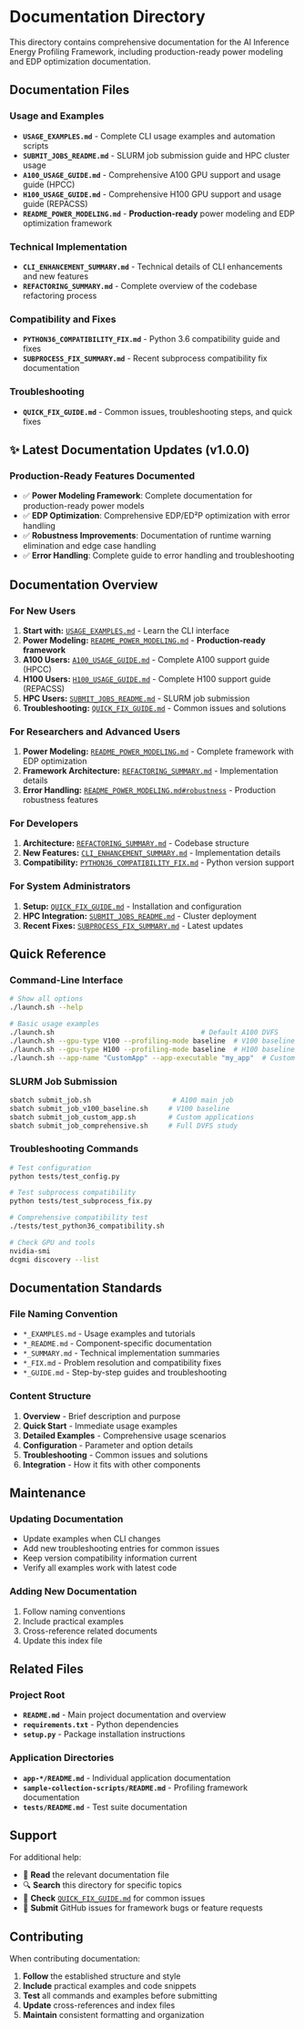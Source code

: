 # Documentation Directory

This directory contains comprehensive documentation for the AI Inference Energy Profiling Framework, including production-ready power modeling and EDP optimization documentation.

## Documentation Files

### **Usage and Examples**
- **`USAGE_EXAMPLES.md`** - Complete CLI usage examples and automation scripts
- **`SUBMIT_JOBS_README.md`** - SLURM job submission guide and HPC cluster usage
- **`A100_USAGE_GUIDE.md`** - Comprehensive A100 GPU support and usage guide (HPCC)
- **`H100_USAGE_GUIDE.md`** - Comprehensive H100 GPU support and usage guide (REPACSS)
- **`README_POWER_MODELING.md`** - **Production-ready** power modeling and EDP optimization framework

### **Technical Implementation**  
- **`CLI_ENHANCEMENT_SUMMARY.md`** - Technical details of CLI enhancements and new features
- **`REFACTORING_SUMMARY.md`** - Complete overview of the codebase refactoring process

### **Compatibility and Fixes**
- **`PYTHON36_COMPATIBILITY_FIX.md`** - Python 3.6 compatibility guide and fixes
- **`SUBPROCESS_FIX_SUMMARY.md`** - Recent subprocess compatibility fix documentation

### **Troubleshooting**
- **`QUICK_FIX_GUIDE.md`** - Common issues, troubleshooting steps, and quick fixes

## ✨ Latest Documentation Updates (v1.0.0)

### Production-Ready Features Documented
- ✅ **Power Modeling Framework**: Complete documentation for production-ready power models
- ✅ **EDP Optimization**: Comprehensive EDP/ED²P optimization with error handling
- ✅ **Robustness Improvements**: Documentation of runtime warning elimination and edge case handling
- ✅ **Error Handling**: Complete guide to error handling and troubleshooting

## Documentation Overview

### For New Users
1. **Start with:** [`USAGE_EXAMPLES.md`](USAGE_EXAMPLES.md) - Learn the CLI interface
2. **Power Modeling:** [`README_POWER_MODELING.md`](README_POWER_MODELING.md) - **Production-ready framework**
3. **A100 Users:** [`A100_USAGE_GUIDE.md`](A100_USAGE_GUIDE.md) - Complete A100 support guide (HPCC)
4. **H100 Users:** [`H100_USAGE_GUIDE.md`](H100_USAGE_GUIDE.md) - Complete H100 support guide (REPACSS)
5. **HPC Users:** [`SUBMIT_JOBS_README.md`](SUBMIT_JOBS_README.md) - SLURM job submission
6. **Troubleshooting:** [`QUICK_FIX_GUIDE.md`](QUICK_FIX_GUIDE.md) - Common issues and solutions

### For Researchers and Advanced Users
1. **Power Modeling:** [`README_POWER_MODELING.md`](README_POWER_MODELING.md) - Complete framework with EDP optimization
2. **Framework Architecture:** [`REFACTORING_SUMMARY.md`](REFACTORING_SUMMARY.md) - Implementation details
3. **Error Handling:** [`README_POWER_MODELING.md#robustness`](README_POWER_MODELING.md) - Production robustness features

### For Developers
1. **Architecture:** [`REFACTORING_SUMMARY.md`](REFACTORING_SUMMARY.md) - Codebase structure
2. **New Features:** [`CLI_ENHANCEMENT_SUMMARY.md`](CLI_ENHANCEMENT_SUMMARY.md) - Implementation details
3. **Compatibility:** [`PYTHON36_COMPATIBILITY_FIX.md`](PYTHON36_COMPATIBILITY_FIX.md) - Python version support

### For System Administrators
1. **Setup:** [`QUICK_FIX_GUIDE.md`](QUICK_FIX_GUIDE.md) - Installation and configuration
2. **HPC Integration:** [`SUBMIT_JOBS_README.md`](SUBMIT_JOBS_README.md) - Cluster deployment
3. **Recent Fixes:** [`SUBPROCESS_FIX_SUMMARY.md`](SUBPROCESS_FIX_SUMMARY.md) - Latest updates

## Quick Reference

### Command-Line Interface
```bash
# Show all options
./launch.sh --help

# Basic usage examples
./launch.sh                                    # Default A100 DVFS
./launch.sh --gpu-type V100 --profiling-mode baseline  # V100 baseline
./launch.sh --gpu-type H100 --profiling-mode baseline  # H100 baseline
./launch.sh --app-name "CustomApp" --app-executable "my_app"  # Custom app
```

### SLURM Job Submission
```bash
sbatch submit_job.sh                    # A100 main job
sbatch submit_job_v100_baseline.sh     # V100 baseline
sbatch submit_job_custom_app.sh        # Custom applications
sbatch submit_job_comprehensive.sh     # Full DVFS study
```

### Troubleshooting Commands
```bash
# Test configuration
python tests/test_config.py

# Test subprocess compatibility  
python tests/test_subprocess_fix.py

# Comprehensive compatibility test
./tests/test_python36_compatibility.sh

# Check GPU and tools
nvidia-smi
dcgmi discovery --list
```

## Documentation Standards

### File Naming Convention
- `*_EXAMPLES.md` - Usage examples and tutorials
- `*_README.md` - Component-specific documentation  
- `*_SUMMARY.md` - Technical implementation summaries
- `*_FIX.md` - Problem resolution and compatibility fixes
- `*_GUIDE.md` - Step-by-step guides and troubleshooting

### Content Structure
1. **Overview** - Brief description and purpose
2. **Quick Start** - Immediate usage examples
3. **Detailed Examples** - Comprehensive usage scenarios
4. **Configuration** - Parameter and option details
5. **Troubleshooting** - Common issues and solutions
6. **Integration** - How it fits with other components

## Maintenance

### Updating Documentation
- Update examples when CLI changes
- Add new troubleshooting entries for common issues
- Keep version compatibility information current
- Verify all examples work with latest code

### Adding New Documentation
1. Follow naming conventions
2. Include practical examples
3. Cross-reference related documents
4. Update this index file

## Related Files

### Project Root
- **`README.md`** - Main project documentation and overview
- **`requirements.txt`** - Python dependencies
- **`setup.py`** - Package installation instructions

### Application Directories
- **`app-*/README.md`** - Individual application documentation
- **`sample-collection-scripts/README.md`** - Profiling framework documentation
- **`tests/README.md`** - Test suite documentation

## Support

For additional help:
- 📖 **Read** the relevant documentation file
- 🔍 **Search** this directory for specific topics
- 🐛 **Check** [`QUICK_FIX_GUIDE.md`](QUICK_FIX_GUIDE.md) for common issues
- 💬 **Submit** GitHub issues for framework bugs or feature requests

## Contributing

When contributing documentation:
1. **Follow** the established structure and style
2. **Include** practical examples and code snippets
3. **Test** all commands and examples before submitting
4. **Update** cross-references and index files
5. **Maintain** consistent formatting and organization
